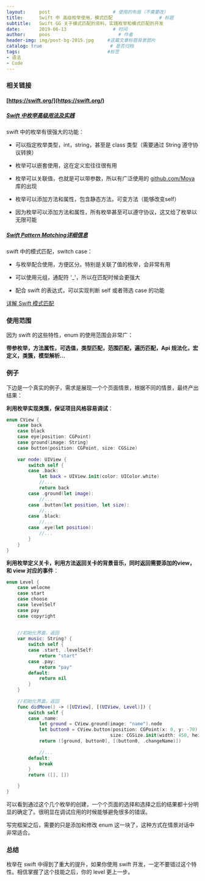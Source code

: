 ```yaml
---
layout:     post                       # 使用的布局（不需要改）
title:      Swift 中 高级枚举使用，模式匹配                 # 标题
subtitle:   Swift GG 关于模式匹配的资料，实践枚举和模式匹配的开发             #副标题
date:       2019-06-13                 # 时间
author:     poos                         # 作者
header-img: img/post-bg-2015.jpg     #这篇文章标题背景图片
catalog: true                         # 是否归档
tags:                                #标签
- 语法
- Code
---
```


### 相关链接

#### [https://swift.org/](https://swift.org/)
##### [Swift 中枚举高级用法及实践](https://swift.gg/2015/11/20/advanced-practical-enum-examples/)

swift 中的枚举有很强大的功能：

- 可以指定枚举类型，int，string，甚至是 class 类型（需要通过 String 遵守协议转换）

- 枚举可以嵌套使用，这在定义宏往往很有用

- 枚举可以关联值，也就是可以带参数，所以有广泛使用的 [github.com/Moya](https://github.com/Moya/Moya) 库的出现

- 枚举可以添加方法和属性，包含静态方法，可变方法（能够改变self）

- 因为枚举可以添加方法和属性，所有枚举甚至可以遵守协议，这又给了枚举以无限可能

##### [Swift Pattern Matching详细信息](http://appventure.me/2015/08/20/swift-pattern-matching-in-detail/)

swift 中的模式匹配，switch case：

- 与枚举配合使用，方便区分。特别是关联了值的枚举，会非常有用

- 可以使用元组，通配符 '_'，所以在匹配时候会更强大

- 配合 swift 的表达式，可以实现判断 self 或者筛选 case 的功能

[详解 Swift 模式匹配](https://swift.gg/2015/10/27/swift-pattern-matching-in-detail/)

### 使用范围

因为 swift 的这些特性，enum 的使用范围会非常广：


**带参枚举，方法属性，可选值，类型匹配，范围匹配，遍历匹配，Api 规法化，宏定义，类簇，模型解析...**


### 例子

下边是一个真实的例子，需求是展现一个个页面情景，根据不同的情景，最终产出结果：

**利用枚举实现类簇，保证项目风格容易调试**：

```swift
enum CView {
    case back
    case black
    case eye(position: CGPoint)
    case ground(image: String)
    case button(position: CGPoint, size: CGSize)
    
    var node: UIView {
        switch self {
        case .back:
            let back = UIView.init(color: UIColor.white)
            //...
            return back
        case .ground(let image):
            //...
        case .button(let position, let size):
            //...
        case .black:
            //...
        case .eye(let position):
            //...
        }
    }
}
```


**利用枚举定义关卡，利用方法返回关卡的背景音乐，同时返回需要添加的view，和 view 对应的事件**：

```swift
enum Level {
    case welocme
    case start
    case choose
    case levelSelf
    case pay
    case copyright
    
    
    //初始化界面，返回
    var music: String? {
        switch self {
        case .start, .levelSelf:
            return "start"
        case .pay:
            return "pay"
        default:
            return nil
        }
    }
    
    //初始化界面，返回
    func didMove() -> ([UIView], [(UIView, Level)]) {
        switch self {
        case .name:
            let ground = CView.ground(image: "name").node
            let button0 = CView.button(position: CGPoint(x: 0, y: -70),
                                      size: CGSize.init(width: 450, height: 100)).node
            return ([ground, button0], [(button0, .changeName)])
            
            //...
        default:
            break
        }
        return ([], [])

    }
}
```


可以看到通过这个几个枚举的创建，一个个页面的选择和选择之后的结果都十分明显的确定了。很明显在调试应用的时候能够避免很多的错误。


写完框架之后，需要的只是添加和修改 enum 这一块了，这种方式在情景对话中非常适合。


### 总结

枚举在 swift 中得到了重大的提升，如果你使用 swift 开发，一定不要错过这个特性。相信掌握了这个技能之后，你的 level 更上一步。